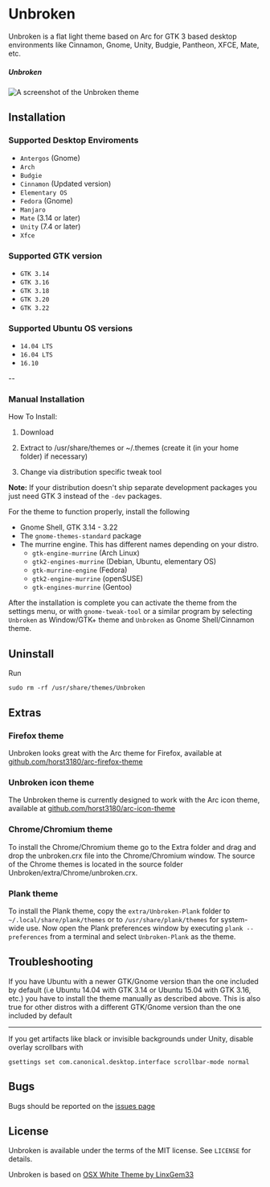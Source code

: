 # Unbroken

Unbroken is a flat light theme based on Arc for GTK 3 based desktop environments like Cinnamon, Gnome, Unity, Budgie, Pantheon, XFCE, Mate, etc.

##### Unbroken

![A screenshot of the Unbroken theme]()

## Installation

### Supported Desktop Enviroments

  * `Antergos` (Gnome)
  * `Arch`
  * `Budgie`
  * `Cinnamon` (Updated version)
  * `Elementary OS`
  * `Fedora` (Gnome)
  * `Manjaro`
  * `Mate` (3.14 or later)
  * `Unity` (7.4 or later)
  * `Xfce`

### Supported GTK version
  * `GTK 3.14`
  * `GTK 3.16`
  * `GTK 3.18`
  * `GTK 3.20`
  * `GTK 3.22`

### Supported Ubuntu OS versions
  * `14.04 LTS`
  * `16.04 LTS`
  * `16.10`

--

### Manual Installation

How To Install:

1. Download

2. Extract to /usr/share/themes or ~/.themes (create it (in your home folder) if necessary)

3. Change via distribution specific tweak tool


**Note:** If your distribution doesn't ship separate development packages you just need GTK 3 instead of the `-dev` packages.

For the theme to function properly, install the following
* Gnome Shell, GTK 3.14 - 3.22
* The `gnome-themes-standard` package
* The murrine engine. This has different names depending on your distro.
  * `gtk-engine-murrine` (Arch Linux)
  * `gtk2-engines-murrine` (Debian, Ubuntu, elementary OS)
  * `gtk-murrine-engine` (Fedora)
  * `gtk2-engine-murrine` (openSUSE)
  * `gtk-engines-murrine` (Gentoo)


After the installation is complete you can activate the theme from the settings menu, or with `gnome-tweak-tool` or a similar program by selecting `Unbroken` as Window/GTK+ theme and `Unbroken` as Gnome Shell/Cinnamon theme.

## Uninstall

Run

```
sudo rm -rf /usr/share/themes/Unbroken
```

## Extras

### Firefox theme
Unbroken looks great with the Arc theme for Firefox, available at [github.com/horst3180/arc-firefox-theme](https://github.com/horst3180/arc-firefox-theme)

### Unbroken icon theme
The Unbroken theme is currently designed to work with the Arc icon theme, available at [github.com/horst3180/arc-icon-theme](https://github.com/horst3180/arc-icon-theme)

### Chrome/Chromium theme
To install the Chrome/Chromium theme go to the Extra folder and drag and drop the unbroken.crx file into the Chrome/Chromium window. The source of the Chrome themes is located in the source folder Unbroken/extra/Chrome/unbroken.crx.

### Plank theme
To install the Plank theme, copy the `extra/Unbroken-Plank` folder to `~/.local/share/plank/themes` or to `/usr/share/plank/themes` for system-wide use.
Now open the Plank preferences window by executing `plank --preferences` from a terminal and select `Unbroken-Plank` as the theme.

## Troubleshooting

If you have Ubuntu with a newer GTK/Gnome version than the one included by default (i.e Ubuntu 14.04 with GTK 3.14 or Ubuntu 15.04 with GTK 3.16, etc.) you have to install the theme manually as described above.
This is also true for other distros with a different GTK/Gnome version than the one included by default

---

If you get artifacts like black or invisible backgrounds under Unity, disable overlay scrollbars with

```
gsettings set com.canonical.desktop.interface scrollbar-mode normal
```


## Bugs
Bugs should be reported on the [issues page](https://github.com/raindeer44/Unbroken/issues)

## License
Unbroken is available under the terms of the MIT license. See `LICENSE` for details.

Unbroken is based on [OSX White Theme by LinxGem33](https://github.com/LinxGem33/OSX-Arc-White)
